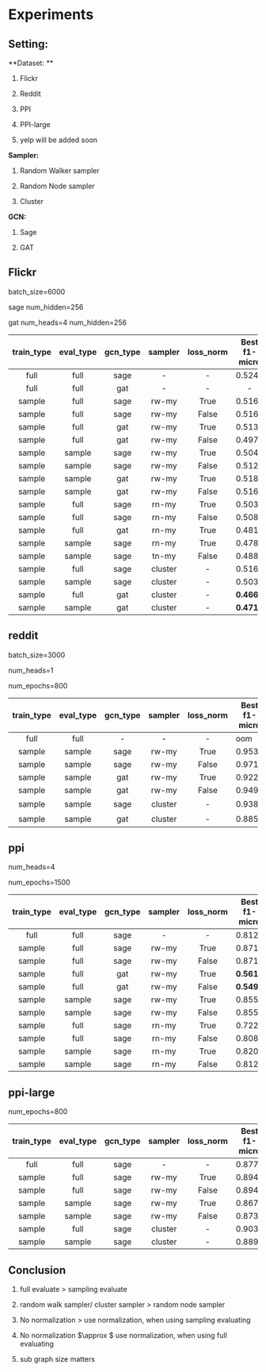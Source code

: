 # Experiments

## Setting:

**Dataset: **

1. Flickr

2. Reddit

3. PPI

4. PPI-large

5. yelp will be added soon

**Sampler:**

1. Random Walker sampler

2. Random Node sampler

3. Cluster

**GCN:**

1. Sage

2. GAT

## Flickr

batch_size=6000

sage num_hidden=256

gat num_heads=4 num_hidden=256

| train_type | eval_type | gcn_type | sampler | loss_norm | Best f1-micro | Best epoch | subgraph(mean) |
| :--------: | :-------: | :------: | :-----: | :-------: | :-----------: | :--------: | :------------: |
|    full    |   full    |   sage   |    -    |     -     |    0.5249     |    195     | (89250,899756) |
|    full    |   full    |   gat    |    -    |     -     |       -       |     -      |       -        |
|   sample   |   full    |   sage   |  rw-my  |   True    |    0.5163     |     12     | (14560,86300)  |
|   sample   |   full    |   sage   |  rw-my  |   False   |    0.5164     |     10     | (14500,86000)  |
|   sample   |   full    |   gat    |  rw-my  |   True    |    0.5130     |    107     | (14500,86000)  |
|   sample   |   full    |   gat    |  rw-my  |   False   |    0.4977     |     96     | (14500,86000)  |
|   sample   |  sample   |   sage   |  rw-my  |   True    |    0.5041     |     18     | (14500,86000)  |
|   sample   |  sample   |   sage   |  rw-my  |   False   |    0.5122     |     10     | (14500,86000)  |
|   sample   |  sample   |   gat    |  rw-my  |   True    |    0.5188     |     59     | (14500,86000)  |
|   sample   |  sample   |   gat    |  rw-my  |   False   |    0.5168     |     69     | (14500,86000)  |
|   sample   |   full    |   sage   |  rn-my  |   True    |    0.5039     |     24     | (17850,36000)  |
|   sample   |   full    |   sage   |  rn-my  |   False   |    0.5083     |     34     | (17850,36000)  |
|   sample   |   full    |   gat    |  rn-my  |   True    |    0.4813     |    119     | (17850,36000)  |
|   sample   |  sample   |   sage   |  rn-my  |   True    |    0.4783     |     30     | (17850,36000)  |
|   sample   |  sample   |   sage   |  tn-my  |   False   |    0.4887     |     38     | (17850,36000)  |
|   sample   |   full    |   sage   | cluster |     -     |    0.5163     |     41     | (17850,97000)  |
|   sample   |  sample   |   sage   | cluster |     -     |    0.5034     |     40     | (17850,97000)  |
|   sample   |   full    |   gat    | cluster |     -     |  **0.4662**   |    117     | (17850,97000)  |
|   sample   |  sample   |   gat    | cluster |     -     |  **0.4712**   |     79     | (17850,97000)  |

## reddit

batch_size=3000

num_heads=1

num_epochs=800


| train_type | eval_type | gcn_type | sampler | loss_norm | Best f1-micro | Best epoch |   subgraph(mean)    |
| :--------: | :-------: | :------: | :-----: | :-------: | ------------- | ---------- | :-----------------: |
|    full    |   full    |    -     |    -    |     -     | oom           | -          |  (232965,11606919)  |
|   sample   |  sample   |   sage   |  rw-my  |   True    | 0.9534        | 779        |    (8680,850000)    |
|   sample   |  sample   |   sage   |  rw-my  |   False   | 0.9714        | 743        |    (8680,850000)    |
|   sample   |  sample   |   gat    |  rw-my  |   True    | 0.9221        | 100        |    (8680,850000)    |
|   sample   |  sample   |   gat    |  rw-my  |   False   | 0.9495        | 84         |    (8680,850000)    |
|   sample   |  sample   |   sage   | cluster |     -     | 0.9381        | 176        | **（3100,185000）** |
|   sample   |  sample   |   gat    | cluster |     -     | 0.8850        | 686        |   （3100,185000）   |

## ppi

num_heads=4

num_epochs=1500


| train_type | eval_type | gcn_type | sampler | loss_norm | Best f1-micro | Best epoch | subgraph(mean)  |
| :--------: | :-------: | :------: | :-----: | :-------: | ------------- | ---------- | :-------------: |
|    full    |   full    |   sage   |    -    |     -     | 0.8129        | 1498       | (14755,225,270) |
|   sample   |   full    |   sage   |  rw-my  |   True    | 0.8717        | 1499       |  (8350,260000)  |
|   sample   |   full    |   sage   |  rw-my  |   False   | 0.8711        | 1482       |  (8350,260000)  |
|   sample   |   full    |   gat    |  rw-my  |   True    | **0.5610**    | 1470       |  (8350,260000)  |
|   sample   |   full    |   gat    |  rw-my  |   False   | **0.5492**    | 1468       |  (8350,260000)  |
|   sample   |  sample   |   sage   |  rw-my  |   True    | 0.8552        | 1468       |  (8350,260000)  |
|   sample   |  sample   |   sage   |  rw-my  |   False   | 0.8557        | 1489       |  (8350,260000)  |
|   sample   |   full    |   sage   |  rn-my  |   True    | 0.7222        | 1492       |  (8350,260000)  |
|   sample   |   full    |   sage   |  rn-my  |   False   | 0.8089        | 1484       |  (8350,260000)  |
|   sample   |  sample   |   sage   |  rn-my  |   True    | 0.8205        | 1489       |  (8350,260000)  |
|   sample   |  sample   |   sage   |  rn-my  |   False   | 0.8125        | 1498       |  (8350,260000)  |

## ppi-large 

num_epochs=800

| train_type | eval_type | gcn_type | sampler | loss_norm | Best f1-micro | Best epoch | subgraph(mean) |
| :--------: | :-------: | :------: | :-----: | :-------: | :-----------: | :--------: | :------------: |
|    full    |   full    |   sage   |    -    |     -     |    0.8771     |    799     | (56944,818716) |
|   sample   |   full    |   sage   |  rw-my  |   True    |    0.8946     |    794     | (13450,277000) |
|   sample   |   full    |   sage   |  rw-my  |   False   |    0.8942     |    793     | (13450,277000) |
|   sample   |  sample   |   sage   |  rw-my  |   True    |    0.8671     |    775     | (13450,277000) |
|   sample   |  sample   |   sage   |  rw-my  |   False   |    0.8732     |    771     | (13450,277000) |
|   sample   |   full    |   sage   | cluster |     -     |    0.9036     |    793     | (14236,270000) |
|   sample   |  sample   |   sage   | cluster |     -     |    0.8892     |    724     | (14236,270000) |



## Conclusion

1. full evaluate > sampling evaluate
2. random walk sampler/ cluster sampler > random node sampler 
3. No normalization > use normalization, when using sampling evaluating
4. No normalization $\approx $ use normalization, when using full evaluating

5. sub graph size matters